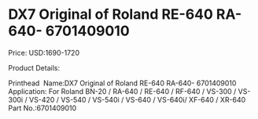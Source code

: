 # DX7 Original of Roland RE-640 RA-640- 6701409010

Price: USD:1690-1720

Product Details:

Printhead  Name:DX7 Original of Roland RE-640 RA-640- 6701409010
Application: For Roland BN-20 / RA-640 / RE-640 / RF-640 / VS-300 / VS-300i / VS-420 / VS-540 / VS-540i / VS-640 / VS-640i/ XF-640 / XR-640
Part No.:6701409010
